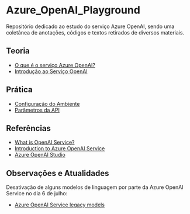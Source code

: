 # Azure_OpenAI_Playground
Repositório dedicado ao estudo do serviço Azure OpenAI, sendo uma coletânea de anotações, códigos e textos retirados de diversos materiais.

## Teoria

- [O que é o serviço Azure OpenAI?](./what_is_azure_openai.md)
- [Introdução ao Serviço OpenAI](./azure_openai_introduction.md)

## Prática

- [Configuração do Ambiente](./environment_setup.ipynb)
- [Parâmetros da API](./api_parameters.ipynb)

## Referências

- [What is OpenAI Service?](https://learn.microsoft.com/en-us/azure/ai-services/openai/overview)
- [Introduction to Azure OpenAI Service](https://learn.microsoft.com/en-us/training/modules/explore-azure-openai/?WT.mc_id=cloudskillschallenge_bb49ce83-3aac-4405-8fb1-3eb2335f19f0)
- [Azure OpenAI Studio](https://oai.azure.com/portal)

## Observações e Atualidades

Desativação de alguns modelos de linguagem por parte da Azure OpenAI Service no dia 6 de julho:
- [Azure OpenAI Service legacy models](https://learn.microsoft.com/en-us/azure/ai-services/openai/concepts/legacy-models)